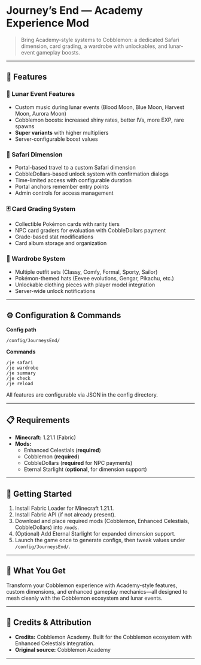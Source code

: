 # Journey’s End — Academy Experience Mod

> Bring Academy-style systems to Cobblemon: a dedicated Safari dimension, card grading, a wardrobe with unlockables, and lunar-event gameplay boosts.

---

## 🌟 Features

### 🌙 Lunar Event Features
- Custom music during lunar events (Blood Moon, Blue Moon, Harvest Moon, Aurora Moon)
- Cobblemon boosts: increased shiny rates, better IVs, more EXP, rare spawns
- **Super variants** with higher multipliers
- Server-configurable boost values

### 🎒 Safari Dimension
- Portal-based travel to a custom Safari dimension
- CobbleDollars-based unlock system with confirmation dialogs
- Time-limited access with configurable duration
- Portal anchors remember entry points
- Admin controls for access management

### 🃏 Card Grading System
- Collectible Pokémon cards with rarity tiers
- NPC card graders for evaluation with CobbleDollars payment
- Grade-based stat modifications
- Card album storage and organization

### 👕 Wardrobe System
- Multiple outfit sets (Classy, Comfy, Formal, Sporty, Sailor)
- Pokémon-themed hats (Eevee evolutions, Gengar, Pikachu, etc.)
- Unlockable clothing pieces with player model integration
- Server-wide unlock notifications

---

## ⚙️ Configuration & Commands

**Config path**
```
/config/JourneysEnd/
```

**Commands**
```
/je safari
/je wardrobe
/je summary
/je check
/je reload
```

All features are configurable via JSON in the config directory.

---

## 📋 Requirements

- **Minecraft:** 1.21.1 (Fabric)
- **Mods:**
  - Enhanced Celestials (**required**)
  - Cobblemon (**required**)
  - CobbleDollars (**required** for NPC payments)
  - Eternal Starlight (**optional**, for dimension support)

---

## 🧭 Getting Started

1. Install Fabric Loader for Minecraft 1.21.1.  
2. Install Fabric API (if not already present).  
3. Download and place required mods (Cobblemon, Enhanced Celestials, CobbleDollars) into `/mods`.  
4. (Optional) Add Eternal Starlight for expanded dimension support.  
5. Launch the game once to generate configs, then tweak values under `/config/JourneysEnd/`.

---

## 🎯 What You Get

Transform your Cobblemon experience with Academy-style features, custom dimensions, and enhanced gameplay mechanics—all designed to mesh cleanly with the Cobblemon ecosystem and lunar events.

---

## 🙏 Credits & Attribution

- **Credits:** Cobblemon Academy. Built for the Cobblemon ecosystem with Enhanced Celestials integration.  
- **Original source:** Cobblemon Academy

--- 

